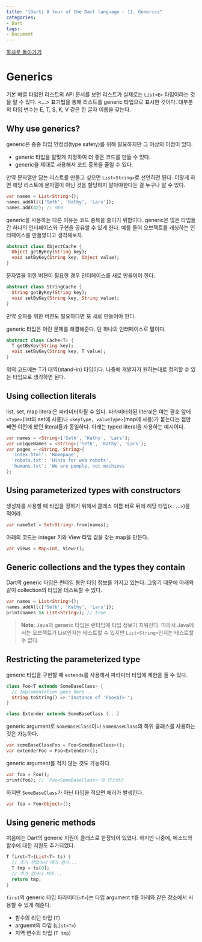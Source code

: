 ```yaml
---
title: "[Dart] A tour of the Dart language - 11. Generics"
categories:
- Dart
tags:
- Document
---
```


[목차로 돌아가기](/dart/a-tour-of-the-dart-language/)

# Generics
기본 배열 타입인 리스트의 API 문서를 보면 리스트가 실제로는 `List<E>` 타입이라는 것을 알 수 있다. <...> 표기법을 통해 리스트를 generic 타입으로 표시한 것이다. 대부분의 타입 변수는 E, T, S, K, V 같은 한 글자 이름을 갖는다.

## Why use generics?
generic은 종종 타입 안정성(type safety)를 위해 필요하지만 그 이상의 이점이 있다.

* generic 타입을 알맞게 지정하여 더 좋은 코드를 만들 수 있다.
* generic을 제대로 사용해서 코드 중복을 줄일 수 있다.

만약 문자열만 담는 리스트를 만들고 싶으면 `List<String>`로 선언하면 된다. 이렇게 하면 해당 리스트에 문자열이 아닌 것을 할당하지 말아야한다는 걸 누구나 알 수 있다.

``` dart
var names = List<String>();
names.addAll(['Seth', 'Kathy', 'Lars']);
names.add(42); // 에러
``` 

generic을 사용하는 다른 이유는 코드 중복을 줄이기 위함이다. generic은 많은 타입들 간 하나의 인터페이스와 구현을 공유할 수 있게 한다. 예를 들어 오브젝트를 캐싱하는 인터페이스를 만들었다고 생각해보자.

``` dart
abstract class ObjectCache {
  Object getByKey(String key);
  void setByKey(String key, Object value);
}
```

문자열을 위한 버젼이 필요한 경우 인터페이스를 새로 만들어야 한다.

``` dart
abstract class StringCache {
  String getByKey(String key);
  void setByKey(String key, String value);
}
```

만약 숫자를 위한 버젼도 필요하다면 또 새로 만들어야 한다.

generic 타입은 이런 문제를 해결해준다. 단 하나의 인터페이스로 말이다.

``` dart
abstract class Cache<T> {
  T getByKey(String key);
  void setByKey(String key, T value);
}
```

위의 코드에는 T가 대역(stand-in) 타입이다. 나중에 개발자가 원하는대로 정의할 수 있는 타입으로 생각하면 된다.

## Using collection literals
list, set, map literal은 파라미터화될 수 있다. 파라미터화된 literal은 여는 괄호 앞에 `<type>`(list와 set에 사용)나 `<keyType, valueType>`(map에 사용)가 붙는다는 점만 빼면 이전에 봤던 literal들과 동일하다. 아래는 typed literal을 사용하는 예시이다.

``` dart
var names = <String>['Seth', 'Kathy', 'Lars'];
var uniqueNames = <String>{'Seth', 'Kathy', 'Lars'};
var pages = <String, String>{
  'index.html': 'Homepage',
  'robots.txt': 'Hints for web robots',
  'humans.txt': 'We are people, not machines'
};
```

## Using parameterized types with constructors
생성자를 사용할 때 타입을 정하기 위해서 클래스 이름 바로 뒤에 해당 타입(`<...>`)을 적어라.

``` dart
var nameSet = Set<String>.from(names);
```

아래의 코드는 integer 키와 View 타입 값을 갖는 map을 만든다.

``` dart
var views = Map<int, View>();
```

## Generic collections and the types they contain
Dart의 generic 타입은 런타임 동안 타입 정보를 가지고 있는다. 그렇기 때문에 아래와 같이 collection의 타입을 테스트할 수 있다.

``` dart
var names = List<String>();
names.addAll(['Seth', 'Kathy', 'Lars']);
print(names is List<String>); // true
```

> **Note**: Java의 generic 타입은 런타임에 타입 정보가 지워진다. 따라서 Java에서는 오브젝트가 List인지는 테스트할 수 있지만 `List<String>`인지는 테스트할 수 없다.

## Restricting the parameterized type
generic 타입을 구현할 때 `extends`를 사용해서 파라미터 타입에 제한을 둘 수 있다.

``` dart
class Foo<T extends SomeBaseClass> {
  // Implementation goes here...
  String toString() => "Instance of 'Foo<$T>'";
}

class Extender extends SomeBaseClass {...}
```

generic argument로 `SomeBaseClass`이나 `SomeBaseClass`의 하위 클래스를 사용하는 것은 가능하다.

``` dart
var someBaseClassFoo = Foo<SomeBaseClass>();
var extenderFoo = Foo<Extender>();
```

generic argument를 적지 않는 것도 가능하다.

``` dart
var foo = Foo();
print(foo); // 'Foo<SomeBaseClass>'의 인스턴스
```

하지만 `SomeBaseClass`가 아닌 타입을 적으면 에러가 발생한다.

``` dart
var foo = Foo<Object>();
```

## Using generic methods
처음에는 Dart의 generic 지원이 클래스로 한정되어 있었다. 하지만 나중에, 메소드와 함수에 대한 지원도 추가되었다.

``` dart
T first<T>(List<T> ts) {
  // 초기 작업이나 에러 검사...
  T tmp = ts[0];
  // 추가 검사나 처리...
  return tmp;
}
```

`first`의 generic 타입 파라미터(`<T>`)는 타입 argument `T`를 아래와 같은 장소에서 사용할 수 있게 해준다.

* 함수의 리턴 타입 (`T`)
* arguemt의 타입 (`List<T>`)
* 지역 변수의 타입 (`T tmp`)
